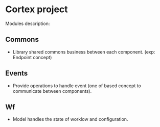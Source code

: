 # Cortex project

Modules description:
## Commons
- Library shared commons business between each component. (exp: Endpoint concept)

## Events
- Provide operations to handle event (one of based concept to communicate between components). 

## Wf
- Model handles the state of worklow and configuration.
